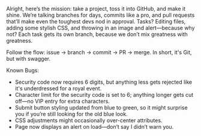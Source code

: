 Alright, here’s the mission: take a project, toss it into GitHub, and make it shine. We’re talking branches for days, commits like a pro, and pull requests that’ll make even the toughest devs nod in approval. Tasks? Editing files, adding some stylish CSS, and throwing in an image and alert—because why not? Each task gets its own branch, because we don’t mix greatness with greatness. 

Follow the flow: issue → branch → commit → PR → merge. In short, it's Git, but with swagger.


Known Bugs:

-  Security code now requires 6 digits, but anything less gets rejected like it's underdressed for a royal event.
-  Character limit for the security code is set to 6; anything longer gets cut off—no VIP entry for extra characters.
-  Submit button styling updated from blue to green, so it might surprise you if you’re still looking for the old blue look.
-  CSS adjustments might occasionally over-center attributes.
-  Page now displays an alert on load—don’t say I didn’t warn you.
